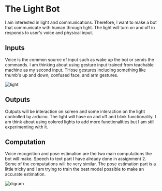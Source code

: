 # The Light Bot
I am interested in light and communications. Therefore, I want to make a bot that communicate with human through light. The light will turn on and off in responds to user's voice and physical input. 



## Inputs

Voice is the common source of input such as wake up the bot or sends the commands. I am thinking about using gesture input trained from teachable machine as my second input. THose gestures including something like thumb's up and down, confused face, and arm gestures. 

![light](assets/light1.png)

## Outputs

Outputs will be interaction on screen and some interaction on the light controlled by arduino. The light will have on and off and blink functionality. I am think about using colored lights to add more functionalities but I am still experimenting with it. 

## Computation

Voice recognition and pose estimation are the two main computations the bot will make. Speech to text part I have already done in assignment 2. Some of the computations will be very similar. The pose estimation part is a little tricky and I am trying to train the best model possible to make an accurate estimation. 

![digram](assets/digram.png)

